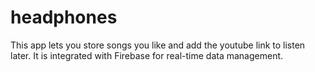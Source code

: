 # headphones
This app lets you store songs you like and add the youtube link to listen later. It is integrated with Firebase for real-time data management.
